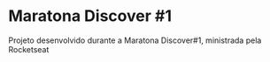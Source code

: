 # Maratona Discover #1

Projeto desenvolvido durante a Maratona Discover#1, ministrada pela Rocketseat
